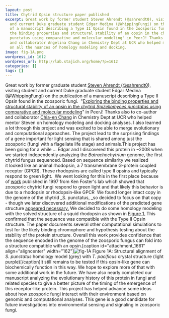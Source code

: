 ```yaml
---
layout: post
title: Chytrid Opsin structure paper published
excerpt: Great work by former student Steven Ahrendt (@sahrendt0), visiting student
  and current Duke graduate student Edgar Medina (@WhippingFungi) on the publication
  of a manuscript describing a Type II Opsin found in the zoosporic fungi.  "Exploring
  the binding properties and structural stability of an opsin in the chytrid Spizellomyces
  punctatus using comparative and molecular modeling" in PeerJ! Thanks also to co-author
  and collaborator Angelina Chang in Chemistry Dept at UCR who helped mentor Steven
  on all the nuances of homology modeling and docking.
image: fig-1A.png
wordpress_id: 1612
wordpress_url: http://lab.stajich.org/home/?p=1612
categories: []
tags: []
---
```

Great work by former graduate student [Steven Ahrendt ](http://lab.stajich.org/home/people/alumni/steven-ahrendt/)([@sahrendt0](https://twitter.com/sahrendt0)), visiting student and current Duke graduate student Edgar Medina ([@WhippingFungi](https://twitter.com/WhippingFungi)) on the publication of a manuscript describing a Type II Opsin found in the zoosporic fungi.  "[Exploring the binding properties and structural stability of an opsin in the chytrid _Spizellomyces punctatus_ using comparative and molecular modeling](https://peerj.com/articles/3206/?td=bl)" in PeerJ! Thanks also to co-author and collaborator [Chia-en Chang](http://research.chem.ucr.edu/groups/chang/index.html) in Chemistry Dept at UCR who helped mentor Steven on homology modeling and docking analyses. I also learned a lot through this project and was excited to be able to merge evolutionary and computational approaches. The project lead to the surprising findings of a gene important for light sensing that is shared among just the zoosporic (fungi with a flagellate life stage) and animals.This project has been going for a while ... Edgar and I discovered this protein in ~2008 when we started independently analyzing the _Batrachochytrium_ genome, the first chytrid fungus sequenced. Based on sequence similarity we realized it looked like an animal rhodopsin, a 7 transmembrane G-protein coupled receptor (GPCR). These rhodopsins are called type II opsins and typically respond to green light.  We went looking for this in the first place because of [work](https://www.nature.com/nature/journal/v387/n6632/full/387465a0.html) published in 1997 from Ken Foster's lab which showed that zoosporic chytrid fungi respond to green light and that likely this behavior is due to a rhodopsin or rhodopsin-like GPCR  We found longer intact copy in the genome of the chytrid _S. punctatus, _so decided to focus on that copy - though we later discovered additional modifications of the predicted gene structure [appeared necessary.](https://github.com/stajichlab/chytropsin/tree/master/sequences/SPPG_00350_updated) We decided to do some homology modeling with the solved structure of a squid rhodopsin as shown in [Figure 1.](https://doi.org/10.7717/peerj.3206/fig-1) This confirmed that the sequence was compatible with the Type II Opsin structure. The paper documents several other computational simulations to test for the likely binding chromophore and hypothesis testing about the stability of the protein structure. Overall this work provides confidence that the sequence encoded in the genome of the zoosporic fungus can fold into a structure compatible with an opsin.[caption id="attachment_1661" align="aligncenter" width="162"]![fig-1A](/images/wp_upload/2017/04/fig-1A-162x300.png) Figure 1A: Structural alignment of _S. punctatus_ homology model (grey) with _T. pacificus_ crystal structure (light purple)[/caption]It still remains to be tested if this opsin-like gene can biochemically function in this way. We hope to explore more of that with some additional work in the future. We have also nearly completed our manuscript analyzing the evolutionary history of this protein in fungi and related species to give a better picture of the timing of the emergence of this receptor-like protein. This project has helped advance some ideas about how zoosporic fungi interact with their environment based on genomic and computational analyses. This gene is a good candidate for future investigations into environmental sensing and signaling in zoosporic fungi.
